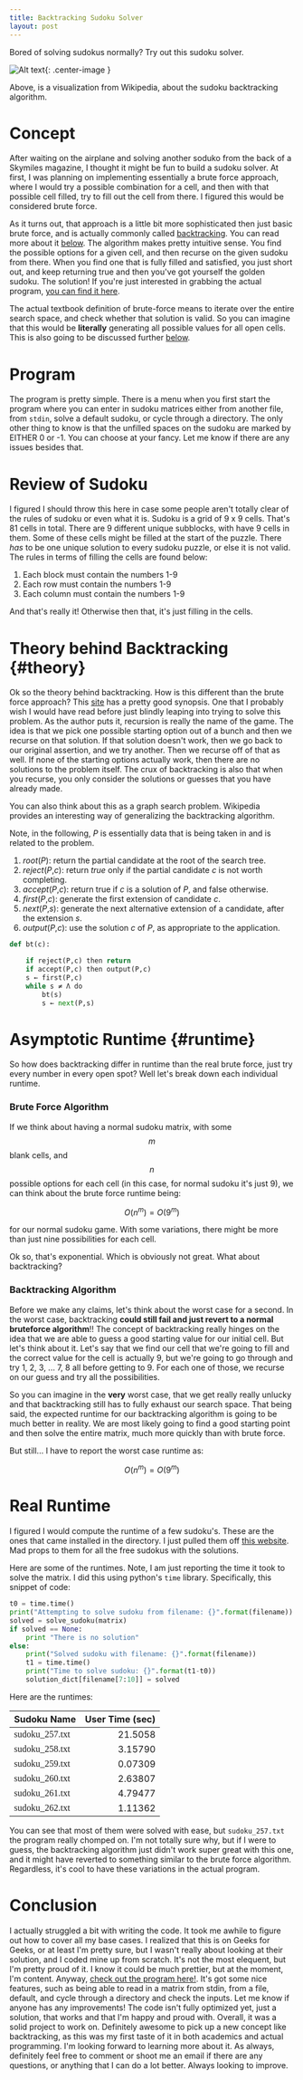 ```yaml
---
title: Backtracking Sudoku Solver
layout: post
---
```


Bored of solving sudokus normally? Try out this sudoku solver. 

![Alt text][backtrackgif]{: .center-image }

Above, is a visualization from Wikipedia, about the sudoku backtracking algorithm.

Concept
=======
After waiting on the airplane and solving another soduko from the back of a Skymiles magazine, I thought it might be fun to build a sudoku solver. At first, I was planning on implementing essentially a brute force approach, where I would try a possible combination for a cell, and then with that possible cell filled, try to fill out the cell from there. I figured this would be considered brute force.

As it turns out, that approach is a little bit more sophisticated then just basic brute force, and is actually commonly called [backtracking][backtrack]. You can read more about it [below](#theory). The algorithm makes pretty intuitive sense. You find the possible options for a given cell, and then recurse on the given sudoku from there. When you find one that is fully filled and satisfied, you just short out, and keep returning true and then you've got yourself the golden sudoku. The solution! If you're just interested in grabbing the actual program, [you can find it here][code].

The actual textbook definition of brute-force means to iterate over the entire search space, and check whether that solution is valid. So you can imagine that this would be **literally** generating all possible values for all open cells. This is also going to be discussed further [below](#runtime). 

Program
=======
The program is pretty simple. There is a menu when you first start the program where you can enter in sudoku matrices either from another file, from `stdin`, solve a default sudoku, or cycle through a directory. The only other thing to know is that the unfilled spaces on the sudoku are marked by EITHER 0 or -1. You can choose at your fancy. Let me know if there are any issues besides that. 

Review of Sudoku
================
I figured I should throw this here in case some people aren't totally clear of the rules of sudoku or even what it is. Sudoku is a grid of 9 x 9 cells. That's 81 cells in total. There are 9 different unique subblocks, with have 9 cells in them. Some of these cells might be filled at the start of the puzzle. There *has* to be one unique solution to every sudoku puzzle, or else it is not valid. The rules in terms of filling the cells are found below:

1. Each block must contain the numbers 1-9
2. Each row must contain the numbers 1-9
3. Each column must contain the numbers 1-9

And that's really it! Otherwise then that, it's just filling in the cells. 
 
Theory behind Backtracking {#theory}
==========================
Ok so the theory behind backtracking. How is this different than the brute force approach? This [site][btlink1] has a pretty good synopsis. One that I probably wish I would have read before just blindly leaping into trying to solve this problem. As the author puts it, recursion is really the name of the game. The idea is that we pick one possible starting option out of a bunch and then we recurse on that solution. If that solution doesn't work, then we go back to our original assertion, and we try another. Then we recurse off of that as well. If none of the starting options actually work, then there are no solutions to the problem itself. 
The crux of backtracking is also that when you recurse, you only consider the solutions or guesses that you have already made.  

You can also think about this as a graph search problem. Wikipedia provides an interesting way of generalizing the backtracking algorithm.

Note, in the following, *P* is essentially data that is being taken in and is related to the problem. 
1. *root*(*P*): return the partial candidate at the root of the search tree. 
2. *reject*(*P*,*c*): return *true* only if the partial candidate *c* is not worth completing.
3. *accept*(*P*,*c*): return true if *c* is a solution of *P*, and false otherwise.
4. *first*(*P*,*c*): generate the first extension of candidate *c*.
5. *next*(*P*,*s*): generate the next alternative extension of a candidate, after the extension *s*.
6. *output*(*P*,*c*): use the solution *c* of *P*, as appropriate to the application.

```python
def bt(c):

    if reject(P,c) then return
    if accept(P,c) then output(P,c)
    s ← first(P,c)
    while s ≠ Λ do
        bt(s)
        s ← next(P,s)
```

Asymptotic Runtime {#runtime}
==================
So how does backtracking differ in runtime than the real brute force, just try every number in every open spot? Well let's break down each individual runtime. 

### Brute Force Algorithm
If we think about having a normal sudoku matrix, with some $$ m $$ blank cells, and $$ n $$ possible options for each cell (in this case, for normal sudoku it's just 9), we can think about the brute force runtime being:

$$ 
O(n ^ m ) = O(9 ^ m) 
$$

for our normal sudoku game. With some variations, there might be more than just nine possibilities for each cell.

Ok so, that's exponential. Which is obviously not great. What about backtracking?

### Backtracking Algorithm 
Before we make any claims, let's think about the worst case for a second. In the worst case, backtracking **could still fail and just revert to a normal bruteforce algorithm**!! The concept of backtracking really hinges on the idea that we are able to guess a good starting value for our initial cell. But let's think about it. Let's say that we find our cell that we're going to fill and the correct value for the cell is actually 9, but we're going to go through and try 1, 2, 3, ... 7, 8 all before getting to 9. For each one of those, we recurse on our guess and try all the possibilities. 

So you can imagine in the **very** worst case, that we get really really unlucky and that backtracking still has to fully exhaust our search space. That being said, the expected runtime for our backtracking algorithm is going to be much better in reality. We are most likely going to find a good starting point and then solve the entire matrix, much more quickly than with brute force. 

But still... I have to report the worst case runtime as:

$$
O(n^m ) = O(9^m)
$$

Real Runtime
============

I figured I would compute the runtime of a few sudoku's. These are the ones that came installed in the directory. I just pulled them off [this website][sudokuwebsite]. Mad props to them for all the free sudokus with the solutions.

Here are some of the runtimes. Note, I am just reporting the time it took to solve the matrix. I did this using python's `time` library. Specifically, this snippet of code:

~~~python
t0 = time.time()
print("Attempting to solve sudoku from filename: {}".format(filename))
solved = solve_sudoku(matrix)
if solved == None:
    print "There is no solution"
else:
    print("Solved sudoku with filename: {}".format(filename))
    t1 = time.time()
    print("Time to solve sudoku: {}".format(t1-t0))
    solution_dict[filename[7:10]] = solved
~~~
 
Here are the runtimes:

| Sudoku Name    | User Time (sec) |
| :------------- | ---------------:|
| <span style="font-family: Consolas;"> sudoku_257.txt </span> | 21.5058   |
| <span style="font-family: Consolas;"> sudoku_258.txt </span> | 3.15790   |
| <span style="font-family: Consolas;"> sudoku_259.txt </span> | 0.07309   |
| <span style="font-family: Consolas;"> sudoku_260.txt </span> | 2.63807   |
| <span style="font-family: Consolas;"> sudoku_261.txt </span> | 4.79477   |
| <span style="font-family: Consolas;"> sudoku_262.txt </span> | 1.11362   |


You can see that most of them were solved with ease, but `sudoku_257.txt` the program really chomped on. I'm not totally sure why, but if I were to guess, the backtracking algorithm just didn't work super great with this one, and it might have reverted to something similar to the brute force algorithm. Regardless, it's cool to have these variations in the actual program.


Conclusion
==========
I actually struggled a bit with writing the code. It took me awhile to figure out how to cover all my base cases. I realized that this is on Geeks for Geeks, or at least I'm pretty sure, but I wasn't really about looking at their solution, and I coded mine up from scratch. It's not the most elequent, but I'm pretty proud of it. I know it could be much prettier, but at the moment, I'm content. Anyway, [check out the program here!][code]. It's got some nice features, such as being able to read in a matrix from stdin, from a file, default, and cycle through a directory and check the inputs. Let me know if anyone has any improvements! The code isn't fully optimized yet, just a solution, that works and that I'm happy and proud with. 
Overall, it was a solid project to work on. Definitely awesome to pick up a new concept like backtracking, as this was my first taste of it in both academics and actual programming. I'm looking forward to learning more about it. As always, definitely feel free to comment or shoot me an email if there are any questions, or anything that I can do a lot better. Always looking to improve. 

[comment]: <> (Bibliography)
[code]: https://github.com/johnlarkin1/sudoku-solver
[backtrackgif]: https://upload.wikimedia.org/wikipedia/commons/8/8c/Sudoku_solved_by_bactracking.gif
[backtrack]: https://en.wikipedia.org/wiki/Backtracking
[btlink1]: http://algorithms.tutorialhorizon.com/introduction-to-backtracking-programming/
[sudokuwebsite]: http://www.puzzles.ca/sudoku.html
